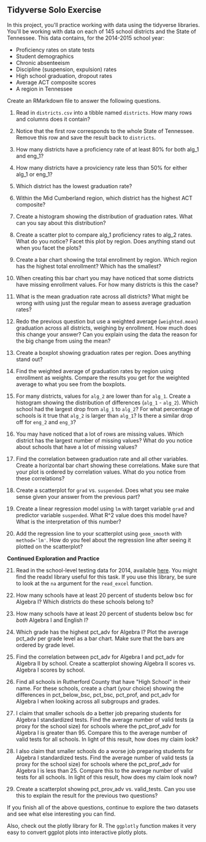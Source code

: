 ## Tidyverse Solo Exercise

In this project, you'll practice working with data using the tidyverse libraries. 
You'll be working with data on each of 145 school districts and the State of Tennessee. This data contains, for the 2014-2015 school year:
* Proficiency rates on state tests
* Student demographics
* Chronic absenteeism
* Discipline (suspension, expulsion) rates
* High school graduation, dropout rates
* Average ACT composite scores
* A region in Tennessee  

Create an RMarkdown file to answer the following questions.

1. Read in `districts.csv` into a tibble named `districts`. How many rows and columns does it contain?

2. Notice that the first row corresponds to the whole State of Tennessee. Remove this row and save the result back to `districts`.

3. How many districts have a proficiency rate of at least 80% for both alg_1 and eng_1?

4. How many districts have a proviciency rate less than 50% for either alg_1 or eng_1?

5. Which district has the lowest graduation rate?

6. Within the Mid Cumberland region, which district has the highest ACT composite?

7. Create a histogram showing the distribution of graduation rates. What can you say about this distribution?

8. Create a scatter plot to compare alg_1 proficiency rates to alg_2 rates. What do you notice? Facet this plot by region. Does anything stand out when you facet the plots?

9. Create a bar chart showing the total enrollment by region. Which region has the highest total enrollment? Which has the smallest?

10. When creating this bar chart you may have noticed that some districts have missing enrollment values. For how many districts is this the case?

11. What is the mean graduation rate across all districts? What might be wrong with using just the regular mean to assess average graduation rates?

12. Redo the previous question but use a weighted average (`weighted.mean`) graduation across all districts, weighing by enrollment. How much does this change your answer? Can you explain using the data the reason for the big change from using the mean?

13. Create a boxplot showing graduation rates per region. Does anything stand out?

14. Find the weighted average of graduation rates by region using enrollment as weights. Compare the results you get for the weighted average to what you see from the boxplots.

15. For many districts, values for `alg_2` are lower than for `alg_1`. Create a histogram showing the distribution of differences (`alg_1` - `alg_2`). Which school had the largest drop from `alg_1` to `alg_2`? For what percentage of schools is it true that `alg_2` is larger than `alg_1`? Is there a similar drop off for `eng_2` and `eng_3`?

16. You may have noticed that a lot of rows are missing values. Which district has the largest number of missing values? What do you notice about schools that have a lot of missing values?

17. Find the correlation between graduation rate and all other variables. Create a horizontal bar chart showing these correlations. Make sure that your plot is ordered by correlation values. What do you notice from these correlations?

18. Create a scatterplot for `grad` vs. `suspended`. Does what you see make sense given your answer from the previous part?

19. Create a linear regression model using `lm` with target variable `grad` and predictor variable `suspended`. What R^2 value does this model have? What is the interpretation of this number?

20. Add the regression line to your scatterplot using `geom_smooth` with `method='lm'`. How do you feel about the regression line after seeing it plotted on the scatterplot?

**Continued Exploration and Practice**

21. Read in the school-level testing data for 2014, available [here](https://www.tn.gov/content/dam/tn/education/data/data_2014_school_base.xlsx). You might find the readxl library useful for this task. If you use this library, be sure to look at the `na` argument for the `read_excel` function.

22. How many schools have at least 20 percent of students below bsc for Algebra I? Which districts do these schools belong to?

23. How many schools have at least 20 percent of students below bsc for _both_ Algebra I and English I?

24. Which grade has the highest pct_adv for Algebra I? Plot the average pct_adv per grade level as a bar chart. Make sure that the bars are ordered by grade level.

25. Find the correlation between pct_adv for Algebra I and pct_adv for Algebra II by school. Create a scatterplot showing Algebra II scores vs. Algebra I scores by school.

26. Find all schools in Rutherford County that have "High School" in their name. For these schools, create a chart (your choice) showing the differences in pct_below_bsc, pct_bsc, pct_prof, and pct_adv for Algebra I when looking across all subgroups and grades.

27. I claim that smaller schools do a better job preparing students for Algebra I standardized tests. Find the average number of valid tests (a proxy for the school size) for schools where the pct_prof_adv for Algebra I is greater than 95. Compare this to the average number of valid tests for all schools. In light of this result, how does my claim look?

28. I also claim that smaller schools do a worse job preparing students for Algebra I standardized tests. Find the average number of valid tests (a proxy for the school size) for schools where the pct_prof_adv for Algebra I is less than 25. Compare this to the average number of valid tests for all schools. In light of this result, how does my claim look now?

29. Create a scatterplot showing pct_prov_adv vs. valid_tests. Can you use this to explain the result for the previous two questions?

If you finish all of the above questions, continue to explore the two datasets and see what else interesting you can find.

Also, check out the plotly library for R. The `ggplotly` function makes it very easy to convert ggplot plots into interactive plotly plots.